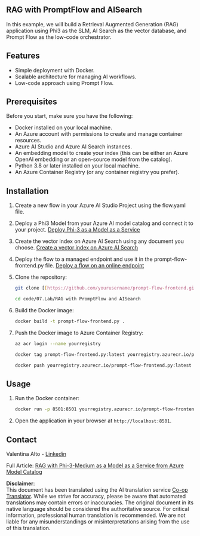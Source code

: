 <!--
CO_OP_TRANSLATOR_METADATA:
{
  "original_hash": "8ec74e4a49934dad78bc52dcb898359c",
  "translation_date": "2025-07-09T20:13:12+00:00",
  "source_file": "code/07.Lab/RAG_with_PromptFlow_and_AISearch/README.md",
  "language_code": "en"
}
-->
## RAG with PromptFlow and AISearch

In this example, we will build a Retrieval Augmented Generation (RAG) application using Phi3 as the SLM, AI Search as the vector database, and Prompt Flow as the low-code orchestrator.

## Features

- Simple deployment with Docker.
- Scalable architecture for managing AI workflows.
- Low-code approach using Prompt Flow.

## Prerequisites

Before you start, make sure you have the following:

- Docker installed on your local machine.
- An Azure account with permissions to create and manage container resources.
- Azure AI Studio and Azure AI Search instances.
- An embedding model to create your index (this can be either an Azure OpenAI embedding or an open-source model from the catalog).
- Python 3.8 or later installed on your local machine.
- An Azure Container Registry (or any container registry you prefer).

## Installation

1. Create a new flow in your Azure AI Studio Project using the flow.yaml file.
2. Deploy a Phi3 Model from your Azure AI model catalog and connect it to your project. [Deploy Phi-3 as a Model as a Service](https://learn.microsoft.com/azure/machine-learning/how-to-deploy-models-phi-3?view=azureml-api-2&tabs=phi-3-mini)
3. Create the vector index on Azure AI Search using any document you choose. [Create a vector index on Azure AI Search](https://learn.microsoft.com/azure/search/search-how-to-create-search-index?tabs=portal)
4. Deploy the flow to a managed endpoint and use it in the prompt-flow-frontend.py file. [Deploy a flow on an online endpoint](https://learn.microsoft.com/azure/ai-studio/how-to/flow-deploy)
5. Clone the repository:

    ```sh
    git clone [[https://github.com/yourusername/prompt-flow-frontend.git](https://github.com/microsoft/Phi-3CookBook.git)](https://github.com/microsoft/Phi-3CookBook.git)
    
    cd code/07.Lab/RAG with PromptFlow and AISearch
    ```

6. Build the Docker image:

    ```sh
    docker build -t prompt-flow-frontend.py .
    ```

7. Push the Docker image to Azure Container Registry:

    ```sh
    az acr login --name yourregistry
    
    docker tag prompt-flow-frontend.py:latest yourregistry.azurecr.io/prompt-flow-frontend.py:latest
    
    docker push yourregistry.azurecr.io/prompt-flow-frontend.py:latest
    ```

## Usage

1. Run the Docker container:

    ```sh
    docker run -p 8501:8501 yourregistry.azurecr.io/prompt-flow-frontend.py:latest
    ```

2. Open the application in your browser at `http://localhost:8501`.

## Contact

Valentina Alto - [Linkedin](https://www.linkedin.com/in/valentina-alto-6a0590148/)

Full Article: [RAG with Phi-3-Medium as a Model as a Service from Azure Model Catalog](https://medium.com/@valentinaalto/rag-with-phi-3-medium-as-a-model-as-a-service-from-azure-model-catalog-62e1411948f3)

**Disclaimer**:  
This document has been translated using the AI translation service [Co-op Translator](https://github.com/Azure/co-op-translator). While we strive for accuracy, please be aware that automated translations may contain errors or inaccuracies. The original document in its native language should be considered the authoritative source. For critical information, professional human translation is recommended. We are not liable for any misunderstandings or misinterpretations arising from the use of this translation.